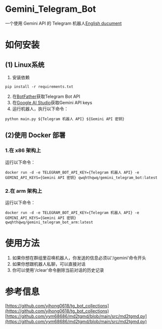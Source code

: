 # Gemini_Telegram_Bot
一个使用 Gemini API 的 Telegram 机器人[English ducument](https://github.com/H-T-H/Gemini_Telegram_Bot/blob/main/README_en.md)
# 如何安装
## (1) Linux系统
1. 安装依赖
```
pip install -r requirements.txt
```
2. 在[BotFather](https://t.me/BotFather)获取Telegram Bot API
3. 在[Google AI Studio](https://makersuite.google.com/app/apikey)获取Gemini API keys
4. 运行机器人，执行以下命令：
```
python main.py ${Telegram 机器人 API} ${Gemini API 密钥}
```
## (2)使用 Docker 部署
### 1.在 x86 架构上
运行以下命令：
```
docker run -d -e TELEGRAM_BOT_API_KEY={Telegram 机器人 API} -e GEMINI_API_KEYS={Gemini API 密钥} qwqhthqwq/gemini_telegram_bot:latest
```
### 2.在 arm 架构上
运行以下命令：
```
docker run -d -e TELEGRAM_BOT_API_KEY={Telegram 机器人 API} -e GEMINI_API_KEYS={Gemini API 密钥} qwqhthqwq/gemini_telegram_bot_arm:latest
```

# 使用方法
1. 如果你想在群组里召唤机器人，你发送的信息必须以'/gemini'命令开头
2. 如果你想跟机器人私聊，可以直接对话
3. 你可以使用'/clear'命令删除当前对话的历史记录

# 参考信息
[https://github.com/yihong0618/tg_bot_collections](https://github.com/yihong0618/tg_bot_collections)
[https://github.com/yym68686/md2tgmd/blob/main/src/md2tgmd.py](https://github.com/yym68686/md2tgmd/blob/main/src/md2tgmd.py)

